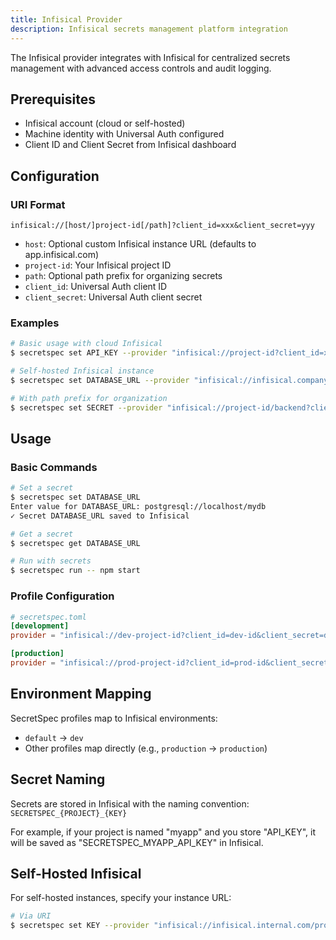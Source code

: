 ```yaml
---
title: Infisical Provider
description: Infisical secrets management platform integration
---
```


The Infisical provider integrates with Infisical for centralized secrets management with advanced access controls and audit logging.

## Prerequisites

- Infisical account (cloud or self-hosted)
- Machine identity with Universal Auth configured
- Client ID and Client Secret from Infisical dashboard

## Configuration

### URI Format

```
infisical://[host/]project-id[/path]?client_id=xxx&client_secret=yyy
```

- `host`: Optional custom Infisical instance URL (defaults to app.infisical.com)
- `project-id`: Your Infisical project ID
- `path`: Optional path prefix for organizing secrets
- `client_id`: Universal Auth client ID
- `client_secret`: Universal Auth client secret

### Examples

```bash
# Basic usage with cloud Infisical
$ secretspec set API_KEY --provider "infisical://project-id?client_id=xxx&client_secret=yyy"

# Self-hosted Infisical instance
$ secretspec set DATABASE_URL --provider "infisical://infisical.company.com/project-id?client_id=xxx&client_secret=yyy"

# With path prefix for organization
$ secretspec set SECRET --provider "infisical://project-id/backend?client_id=xxx&client_secret=yyy"
```

## Usage

### Basic Commands

```bash
# Set a secret
$ secretspec set DATABASE_URL
Enter value for DATABASE_URL: postgresql://localhost/mydb
✓ Secret DATABASE_URL saved to Infisical

# Get a secret
$ secretspec get DATABASE_URL

# Run with secrets
$ secretspec run -- npm start
```

### Profile Configuration

```toml
# secretspec.toml
[development]
provider = "infisical://dev-project-id?client_id=dev-id&client_secret=dev-secret"

[production]
provider = "infisical://prod-project-id?client_id=prod-id&client_secret=prod-secret"
```

## Environment Mapping

SecretSpec profiles map to Infisical environments:

- `default` → `dev`
- Other profiles map directly (e.g., `production` → `production`)

## Secret Naming

Secrets are stored in Infisical with the naming convention:
`SECRETSPEC_{PROJECT}_{KEY}`

For example, if your project is named "myapp" and you store "API_KEY", it will be saved as "SECRETSPEC_MYAPP_API_KEY" in Infisical.

## Self-Hosted Infisical

For self-hosted instances, specify your instance URL:

```bash
# Via URI
$ secretspec set KEY --provider "infisical://infisical.internal.com/project-id?client_id=xxx&client_secret=yyy"
```